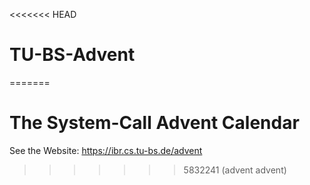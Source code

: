 <<<<<<< HEAD
# TU-BS-Advent
=======
# The System-Call Advent Calendar

See the Website: https://ibr.cs.tu-bs.de/advent
>>>>>>> 5832241 (advent advent)
